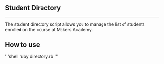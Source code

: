Student Directory
-----------------
-----------------

The student directory script allows you to manage the list of students enrolled on the course at Makers Academy.

How to use
----------

'''shell
ruby directory.rb
'''